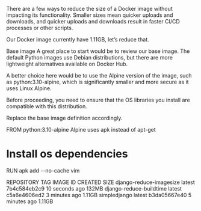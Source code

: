 There are a few ways to reduce the size of a Docker image without impacting its functionality. Smaller sizes mean quicker uploads and downloads, and quicker uploads and downloads result in faster CI/CD processes or other scripts.

Our Docker image currently have 1.11GB, let’s reduce that.


Base image
A great place to start would be to review our base image. The default Python images use Debian distributions, but there are more lightweight alternatives available on Docker Hub.

A better choice here would be to use the Alpine version of the image, such as python:3.10-alpine, which is significantly smaller and more secure as it uses Linux Alpine.

Before proceeding, you need to ensure that the OS libraries you install are compatible with this distribution.

Replace the base image definition accordingly.

FROM python:3.10-alpine
Alpine uses apk instead of apt-get

# Install os dependencies
RUN apk add --no-cache vim


REPOSITORY                TAG       IMAGE ID       CREATED          SIZE
django-reduce-imagesize   latest    7b4c584eb2c9   10 seconds ago   132MB
django-reduce-buildtime   latest    c5a6e4606ed2   3 minutes ago    1.11GB
simpledjango              latest    b3da05667e40   5 minutes ago    1.11GB

